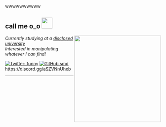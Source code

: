 wwwwwwwwww<h2> call me o_o <img src="https://i.pinimg.com/originals/4f/d0/c0/4fd0c049c173c9beb5a0101a84deb6f9.gif" width="35"></h2>
<img align='right' src="https://i.pinimg.com/originals/37/af/24/37af24f04788b5fcfc363e70ebc4b49f.gif" width="280">
<p><em>Currently studying at a <a href="https://www.mdx.ac.uk/">disclosed university</a></br>Interested in manipulating whatever I can find!
</em></p>

[![Twitter: funny](https://img.shields.io/twitter/follow/kyliejenner?style=social)](https://twitter.com/logout)
[![GitHub smd](https://img.shields.io/github/followers/smd?label=follow&style=social)](https://github.com/smd)
https://discord.gg/aSZVNnUheb




---
